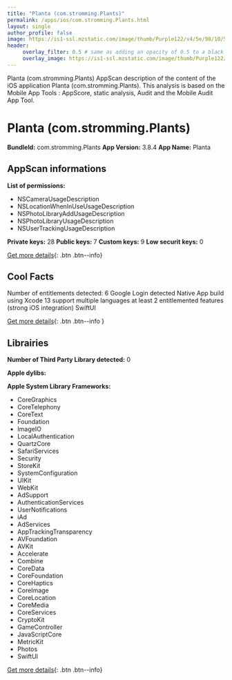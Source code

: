 ```yaml
---
title: "Planta (com.stromming.Plants)"
permalink: /apps/ios/com.stromming.Plants.html
layout: single
author_profile: false
image: https://is1-ssl.mzstatic.com/image/thumb/Purple122/v4/5e/98/10/5e981036-a714-69ad-c7f5-ebc09a9a8978/AppIcon-Prod-0-1x_U007emarketing-0-7-0-sRGB-85-220.png/512x512bb.jpg
header: 
     overlay_filter: 0.5 # same as adding an opacity of 0.5 to a black background
     overlay_image: https://is1-ssl.mzstatic.com/image/thumb/Purple122/v4/5e/98/10/5e981036-a714-69ad-c7f5-ebc09a9a8978/AppIcon-Prod-0-1x_U007emarketing-0-7-0-sRGB-85-220.png/512x512bb.jpg
---
```

Planta (com.stromming.Plants) AppScan description of the content of the iOS application Planta (com.stromming.Plants). This analysis is based on the Mobile App Tools : AppScore, static analysis, Audit and the Mobile Audit App Tool.

# Planta (com.stromming.Plants)

**BundleId:** com.stromming.Plants
**App Version:** 3.8.4
**App Name:** Planta


## AppScan informations 

**List of permissions:** 
- NSCameraUsageDescription
- NSLocationWhenInUseUsageDescription
- NSPhotoLibraryAddUsageDescription
- NSPhotoLibraryUsageDescription
- NSUserTrackingUsageDescription
  
  
**Private keys:** 28
**Public keys:** 7
**Custom keys:** 9
**Low securit keys:** 0
  
[Get more details](/pricing.html){: .btn .btn--info}

## Cool Facts

Number of entitlements detected: 6
Google Login detected
Native App
build using Xcode 13
support multiple languages
at least 2 entitlemented features (strong iOS integration)
SwiftUI
  
[Get more details](/pricing.html){: .btn .btn--info }

## Librairies 
**Number of Third Party Library detected:** 0


**Apple dylibs:**


**Apple System Library Frameworks:**
- CoreGraphics
- CoreTelephony
- CoreText
- Foundation
- ImageIO
- LocalAuthentication
- QuartzCore
- SafariServices
- Security
- StoreKit
- SystemConfiguration
- UIKit
- WebKit
- AdSupport
- AuthenticationServices
- UserNotifications
- iAd
- AdServices
- AppTrackingTransparency
- AVFoundation
- AVKit
- Accelerate
- Combine
- CoreData
- CoreFoundation
- CoreHaptics
- CoreImage
- CoreLocation
- CoreMedia
- CoreServices
- CryptoKit
- GameController
- JavaScriptCore
- MetricKit
- Photos
- SwiftUI


  
[Get more details](/pricing.html){: .btn .btn--info}

